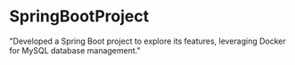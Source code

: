 # SpringBootProject
"Developed a Spring Boot project to explore its features, leveraging Docker for MySQL database management."
